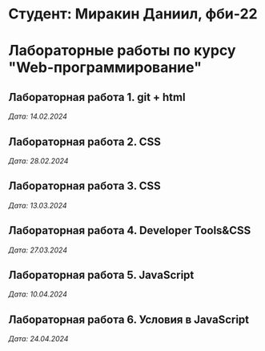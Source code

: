 # Студент: Миракин Даниил, фби-22

# Лабораторные работы по курсу "Web-программирование"

## Лабораторная работа 1. git + html

*Дата: 14.02.2024* 

## Лабораторная работа 2. CSS

*Дата: 28.02.2024* 

## Лабораторная работа 3. CSS

*Дата: 13.03.2024* 

## Лабораторная работа 4. Developer Tools&CSS

*Дата: 27.03.2024* 

## Лабораторная работа 5. JavaScript

*Дата: 10.04.2024* 

## Лабораторная работа 6. Условия в JavaScript

*Дата: 24.04.2024* 